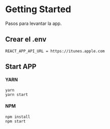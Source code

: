 # Getting Started

Pasos para levantar la app.

## Crear el .env

```
REACT_APP_API_URL = https://itunes.apple.com
```

## Start APP

#### YARN

```
yarn
yarn start
```

#### NPM

```
npm install
npm start
```
